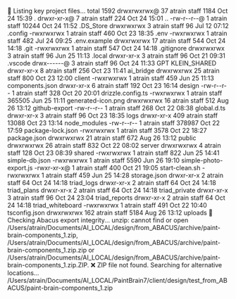 🧭 Listing key project files...
total 1592
drwxrwxrwx@  37 atrain  staff    1184 Oct 24 15:39 .
drwxr-xr-x@   7 atrain  staff     224 Oct 24 15:01 ..
-rw-r--r--@   1 atrain  staff   10244 Oct 24 11:52 .DS_Store
drwxrwxrwx    3 atrain  staff      96 Jul 12 07:12 .config
-rwxrwxrwx    1 atrain  staff     460 Oct 23 18:35 .env
-rwxrwxrwx    1 atrain  staff     482 Jul 24 09:25 .env.example
drwxrwxrwx   17 atrain  staff     544 Oct 24 14:18 .git
-rwxrwxrwx    1 atrain  staff     547 Oct 24 14:18 .gitignore
drwxrwxrwx    3 atrain  staff      96 Jun 25 11:13 .local
drwxr-xr-x    3 atrain  staff      96 Oct 21 09:31 .vscode
drwx------@   3 atrain  staff      96 Oct 24 11:33 GPT KLEIN_SHARED
drwxr-xr-x    8 atrain  staff     256 Oct 23 11:41 ai_bridge
drwxrwxrwx   25 atrain  staff     800 Oct 23 12:00 client
-rwxrwxrwx    1 atrain  staff     459 Jun 25 11:13 components.json
drwxr-xr-x    6 atrain  staff     192 Oct 23 16:14 design
-rw-r--r--    1 atrain  staff     328 Oct 20 20:01 drizzle.config.ts
-rwxrwxrwx    1 atrain  staff  365505 Jun 25 11:11 generated-icon.png
drwxrwxrwx   16 atrain  staff     512 Aug 26 13:12 github-export
-rw-r--r--    1 atrain  staff     268 Oct 22 08:38 global.d.ts
drwxr-xr-x    3 atrain  staff      96 Oct 23 18:35 logs
drwxr-xr-x  409 atrain  staff   13088 Oct 23 13:14 node_modules
-rw-r--r--    1 atrain  staff  378987 Oct 22 17:59 package-lock.json
-rwxrwxrwx    1 atrain  staff    3578 Oct 22 18:27 package.json
drwxrwxrwx   21 atrain  staff     672 Aug 26 13:12 public
drwxrwxrwx   26 atrain  staff     832 Oct 22 08:02 server
drwxrwxrwx    4 atrain  staff     128 Oct 23 08:39 shared
-rwxrwxrwx    1 atrain  staff     822 Jun 25 14:41 simple-db.json
-rwxrwxrwx    1 atrain  staff    5590 Jun 26 19:10 simple-photo-export.js
-rwxr-xr-x@   1 atrain  staff     400 Oct 21 19:05 start-clean.sh
-rwxrwxrwx    1 atrain  staff     459 Jun 25 14:28 storage.json
drwxr-xr-x    2 atrain  staff      64 Oct 24 14:18 triad_logs
drwxr-xr-x    2 atrain  staff      64 Oct 24 14:18 triad_plans
drwxr-xr-x    2 atrain  staff      64 Oct 24 14:18 triad_private
drwxr-xr-x    3 atrain  staff      96 Oct 24 23:04 triad_reports
drwxr-xr-x    2 atrain  staff      64 Oct 24 14:18 triad_whiteboard
-rwxrwxrwx    1 atrain  staff     491 Oct 22 10:40 tsconfig.json
drwxrwxrwx  162 atrain  staff    5184 Aug 26 13:12 uploads
🧩 Checking Abacus export integrity...
unzip:  cannot find or open /Users/atrain/Documents/AI_LOCAL/design/from_ABACUS/archive/paint-brain-components_1.zip, /Users/atrain/Documents/AI_LOCAL/design/from_ABACUS/archive/paint-brain-components_1.zip.zip or /Users/atrain/Documents/AI_LOCAL/design/from_ABACUS/archive/paint-brain-components_1.zip.ZIP.
❌ ZIP file not found. Searching for alternative locations...
/Users/atrain/Documents/AI_LOCAL/PaintBrain7/client/design/test_from_ABACUS/paint-brain-components_1.zip
